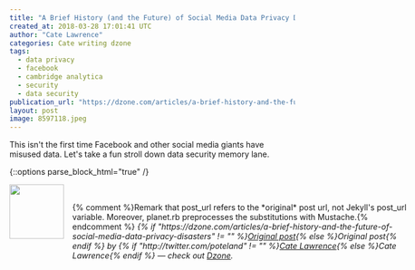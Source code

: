 ```yaml
---
title: "A Brief History (and the Future) of Social Media Data Privacy Disasters"
created_at: 2018-03-28 17:01:41 UTC
author: "Cate Lawrence"
categories: Cate writing dzone
tags: 
  - data privacy
  - facebook
  - cambridge analytica
  - security
  - data security
publication_url: "https://dzone.com/articles/a-brief-history-and-the-future-of-social-media-data-privacy-disasters"
layout: post
image: 8597118.jpeg
---
```

This isn't the first time Facebook and other social media giants have misused data. Let's take a fun stroll down data security memory lane.


{::options parse_block_html="true" /}
<div class="author">
   <img src="http://www.rss-specifications.com/rss-spec-rss.gif" style="width: 96px; height: 96;">
   <span style="position: absolute; padding: 32px 15px;">{% comment %}Remark that post_url refers to the *original* post url, not Jekyll's post_url variable. Moreover, planet.rb preprocesses the substitutions with Mustache.{% endcomment %}
      <i>{% if "https://dzone.com/articles/a-brief-history-and-the-future-of-social-media-data-privacy-disasters" != "" %}<a href="https://dzone.com/articles/a-brief-history-and-the-future-of-social-media-data-privacy-disasters">Original post</a>{% else %}Original post{% endif %} by {% if "http://twitter.com/poteland" != "" %}<a href="http://twitter.com/poteland">Cate Lawrence</a>{% else %}Cate Lawrence{% endif %} &mdash; check out <a href="https://dzone.com">Dzone</a>.</i>
  </span>
</div>
